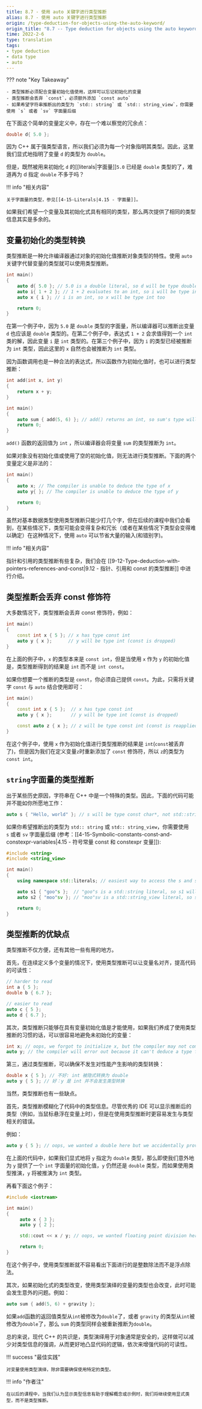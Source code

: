 ```yaml
---
title: 8.7 - 使用 auto 关键字进行类型推断
alias: 8.7 - 使用 auto 关键字进行类型推断
origin: /type-deduction-for-objects-using-the-auto-keyword/
origin_title: "8.7 -- Type deduction for objects using the auto keyword"
time: 2022-2-6
type: translation
tags:
- type deduction
- data type
- auto
---
```


??? note "Key Takeaway"

	- 类型推断必须配合变量初始化值使用，这样可以忘记初始化的变量
	- 类型推断会丢弃 `const`，必须额外添加 `const auto`
	- 如果希望字符串推断出的类型为 `std:: string` 或 `std:: string_view`，你需要使用 `s` 或者 `sv` 字面量后缀


在下面这个简单的变量定义中，存在一个难以察觉的冗余点：

```cpp
double d{ 5.0 };
```

因为 C++ 属于强类型语言，所以我们必须为每一个对象指明其类型。因此，这里我们显式地指明了变量 `d` 的类型为 `double`。

但是，既然被用来初始化 `d` 的[[literals|字面量]]`5.0` 已经是 `double` 类型的了，难道再为 d 指定 `double` 不多于吗？

!!! info "相关内容"

    关于字面量的类型，参见[[4-15-Literals|4.15 - 字面量]]。

如果我们希望一个变量及其初始化式具有相同的类型，那么两次提供了相同的类型信息其实是多余的。

## 变量初始化的类型转换

类型推断是一种允许编译器通过对象的初始化值推断对象类型的特性。使用 `auto` 关键字代替变量的类型就可以使用类型推断。

```cpp
int main()
{
    auto d{ 5.0 }; // 5.0 is a double literal, so d will be type double
    auto i{ 1 + 2 }; // 1 + 2 evaluates to an int, so i will be type int
    auto x { i }; // i is an int, so x will be type int too

    return 0;
}
```

在第一个例子中，因为 `5.0` 是 `double` 类型的字面量，所以编译器可以推断出变量 `d` 也应该是 `double` 类型的。在第二个例子中，表达式 `1 + 2` 会求值得到一个 `int` 类的解，因此变量 `i` 是 `int` 类型的。在第三个例子中，因为 `i` 的类型已经被推断为 `int` 类型，因此这里的 `x` 自然也会被推断为 `int` 类型。

因为函数调用也是一种合法的表达式，所以函数作为初始化值时，也可以进行类型推断：

```cpp
int add(int x, int y)
{
    return x + y;
}

int main()
{
    auto sum { add(5, 6) }; // add() returns an int, so sum's type will be deduced to int
    return 0;
}
```

`add()` 函数的返回值为 `int` ，所以编译器会将变量 `sum` 的类型推断为 `int`。

如果对象没有初始化值或使用了空的初始化值，则无法进行类型推断。下面的两个变量定义是非法的：

```cpp
int main()
{
    auto x; // The compiler is unable to deduce the type of x
    auto y{ }; // The compiler is unable to deduce the type of y

    return 0;
}
```

虽然对基本数据类型使用类型推断只能少打几个字，但在后续的课程中我们会看到，在某些情况下，类型可能会变得复杂和冗长（或者在某些情况下类型会变得难以确定）在这种情况下，使用 `auto` 可以节省大量的输入(和错别字)。

!!! info "相关内容"

指针和引用的类型推断有些复杂，我们会在 [[9-12-Type-deduction-with-pointers-references-and-const|9.12 - 指针、引用和 const 的类型推断]] 中进行介绍。

## 类型推断会丢弃 const 修饰符

大多数情况下，类型推断会丢弃 const 修饰符，例如：

```cpp
int main()
{
    const int x { 5 }; // x has type const int
    auto y { x };      // y will be type int (const is dropped)
}
```

在上面的例子中，`x` 的类型本来是 `const int`，但是当使用 `x` 作为 `y` 的初始化值是，类型推断得到的结果是 `int` 而不是 `int const`。

如果你想要一个推断的类型是 `const`，你必须自己提供 `const`。为此，只需将关键字 `const` 与 `auto` 结合使用即可：

```cpp
int main()
{
    const int x { 5 };  // x has type const int
    auto y { x };       // y will be type int (const is dropped)

    const auto z { x }; // z will be type const int (const is reapplied)
}
```

在这个例子中，使用 `x` 作为初始化值进行类型推断的结果是 `int`(`const`被丢弃了)，但是因为我们在定义变量`z`时重新添加了 `const` 修饰符，所以 `z`的类型为 `const int`。

## `string`字面量的类型推断

出于某些历史原因，字符串在 C++ 中是一个特殊的类型。因此，下面的代码可能并不能如你所愿地工作：

```cpp
auto s { "Hello, world" }; // s will be type const char*, not std::string
```

如果你希望推断出的类型为 `std:: string` 或 `std:: string_view`，你需要使用 `s` 或者 `sv` 字面量后缀 (参考：[[4-15-Symbolic-constants-const-and-constexpr-variables|4.15 - 符号常量 const 和 constexpr 变量]]):

```cpp
#include <string>
#include <string_view>

int main()
{
    using namespace std::literals; // easiest way to access the s and sv suffixes

    auto s1 { "goo"s };  // "goo"s is a std::string literal, so s1 will be deduced as a std::string
    auto s2 { "moo"sv }; // "moo"sv is a std::string_view literal, so s2 will be deduced as a std::string_view

    return 0;
}
```


## 类型推断的优缺点

类型推断不仅方便，还有其他一些有用的地方。

首先，在连续定义多个变量的情况下，使用类型推断可以让变量名对齐，提高代码的可读性：

```cpp
// harder to read
int a { 5 };
double b { 6.7 };

// easier to read
auto c { 5 };
auto d { 6.7 };
```


其次，类型推断只能够在具有变量初始化值是才能使用，如果我们养成了使用类型推断的习惯的话，可以很容易地避免未初始化的变量：

```cpp
int x; // oops, we forgot to initialize x, but the compiler may not complain
auto y; // the compiler will error out because it can't deduce a type for y
```

第三，通过类型推断，可以确保不发生对性能产生影响的类型转换：

```cpp
double x { 5 }; // 不好: int 被隐式转换为 double
auto y { 5 }; // 好：y 是 int 并不会发生类型转换
```

当然，类型推断也有一些缺点。

首先，类型推断模糊化了代码中的类型信息。尽管优秀的 IDE 可以显示推断后的类型（例如，当鼠标悬浮在变量上时），但是在使用类型推断时更容易发生与类型相关的错误。

例如：
```cpp
auto y { 5 }; // oops, we wanted a double here but we accidentally provided an int literal
```

在上面的代码中，如果我们显式地将 `y` 指定为 `double` 类型，那么即使我们意外地为 `y` 提供了一个 `int` 字面量的初始化值，`y` 仍然还是 `double` 类型，而如果使用类型推演，`y` 将被推演为 `int` 类型。

再看下面这个例子：

```cpp
#include <iostream>

int main()
{
     auto x { 3 };
     auto y { 2 };

     std::cout << x / y; // oops, we wanted floating point division here

     return 0;
}
```

在这个例子中，使用类型推断就不容易看出下面进行的是整数除法而不是浮点除法。

其次，如果初始化式的类型改变，使用类型演绎的变量的类型也会改变，此时可能会发生意外的问题。例如：


```cpp
auto sum { add(5, 6) + gravity };
```


如果`add`函数的返回值类型从`int`被修改为`double`了，或者 `gravity` 的类型从`int`被修改为`double`了，那么 `sum` 的类型同样会被重新推断为`double`。

总的来说，现代 C++ 的共识是，类型演绎用于对象通常是安全的，这样做可以减少对类型信息的强调，从而更好地凸显代码的逻辑，依次来增强代码的可读性。


!!! success "最佳实践"

	对变量使用类型演绎，除非需要确保使用特定的类型。

!!! info "作者注"

	在以后的课程中，当我们认为显示类型信息有助于理解概念或示例时，我们将继续使用显式类型，而不是类型推断。
	
